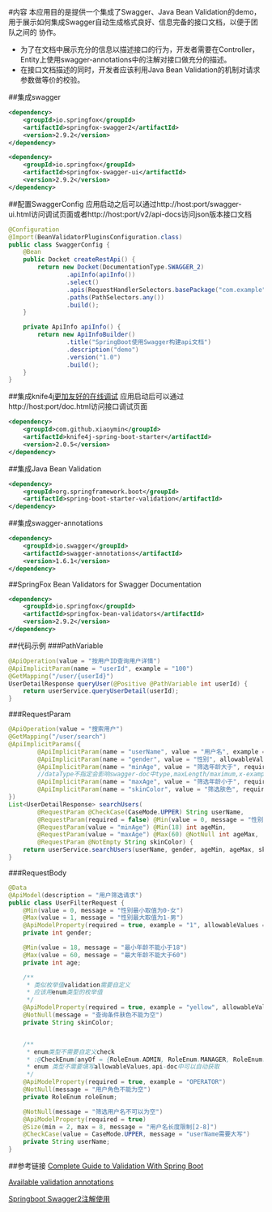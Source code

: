 #内容
本应用目的是提供一个集成了Swagger、Java Bean Validation的demo，用于展示如何集成Swagger自动生成格式良好、信息完备的接口文档，以便于团队之间的
协作。
- 为了在文档中展示充分的信息以描述接口的行为，开发者需要在Controller，Entity上使用swagger-annotations中的注解对接口做充分的描述。
- 在接口文档描述的同时，开发者应该利用Java Bean Validation的机制对请求参数做等价的校验。

##集成swagger
```xml
<dependency>
    <groupId>io.springfox</groupId>
    <artifactId>springfox-swagger2</artifactId>
    <version>2.9.2</version>
</dependency>
```
```xml
<dependency>
    <groupId>io.springfox</groupId>
    <artifactId>springfox-swagger-ui</artifactId>
    <version>2.9.2</version>
</dependency>
```
##配置SwaggerConfig
应用启动之后可以通过http://host:port/swagger-ui.html访问调试页面或者http://host:port/v2/api-docs访问json版本接口文档
```java
@Configuration
@Import(BeanValidatorPluginsConfiguration.class)
public class SwaggerConfig {
    @Bean
    public Docket createRestApi() {
        return new Docket(DocumentationType.SWAGGER_2)
                .apiInfo(apiInfo())
                .select()
                .apis(RequestHandlerSelectors.basePackage("com.example"))
                .paths(PathSelectors.any())
                .build();
    }

    private ApiInfo apiInfo() {
        return new ApiInfoBuilder()
                .title("SpringBoot使用Swagger构建api文档")
                .description("demo")
                .version("1.0")
                .build();
    }
}
```
##集成knife4j[更加友好的在线调试](https://doc.xiaominfo.com/guide/useful.html)
应用启动后可以通过http://host:port/doc.html访问接口调试页面
```xml
<dependency>
    <groupId>com.github.xiaoymin</groupId>
    <artifactId>knife4j-spring-boot-starter</artifactId>
    <version>2.0.5</version>
</dependency>
```
##集成Java Bean Validation
```xml
<dependency>
    <groupId>org.springframework.boot</groupId>
    <artifactId>spring-boot-starter-validation</artifactId>
</dependency>
```
##集成swagger-annotations
```xml
<dependency>
    <groupId>io.swagger</groupId>
    <artifactId>swagger-annotations</artifactId>
    <version>1.6.1</version>
</dependency>
```
##SpringFox Bean Validators for Swagger Documentation
```xml
<dependency>
    <groupId>io.springfox</groupId>
    <artifactId>springfox-bean-validators</artifactId>
    <version>2.9.2</version>
</dependency>
```
##代码示例
###PathVariable
```java
@ApiOperation(value = "按用户ID查询用户详情")
@ApiImplicitParam(name = "userId", example = "100")
@GetMapping("/user/{userId}")
UserDetailResponse queryUser(@Positive @PathVariable int userId) {
    return userService.queryUserDetail(userId);
}

```
###RequestParam
```java
@ApiOperation(value = "搜索用户")
@GetMapping("/user/search")
@ApiImplicitParams({
        @ApiImplicitParam(name = "userName", value = "用户名", example = "ABC"),
        @ApiImplicitParam(name = "gender", value = "性别", allowableValues = "0,1", example = "1"),
        @ApiImplicitParam(name = "minAge", value = "筛选年龄大于", required = true, example = "18", dataType = "int"),
        //dataType不指定会影响swagger-doc中type,maxLength/maximum,x-example的正确生成
        @ApiImplicitParam(name = "maxAge", value = "筛选年龄小于", required = true, example = "60"),
        @ApiImplicitParam(name = "skinColor", value = "筛选肤色", required = true, allowableValues = "yellow,white,black", example = "black")
})
List<UserDetailResponse> searchUsers(
        @RequestParam @CheckCase(CaseMode.UPPER) String userName,
        @RequestParam(required = false) @Min(value = 0, message = "性别最小取值0") @Max(value = 1, message = "性别最大取值1") int gender,
        @RequestParam(value = "minAge") @Min(18) int ageMin,
        @RequestParam(value = "maxAge") @Max(60) @NotNull int ageMax,
        @RequestParam @NotEmpty String skinColor) {
    return userService.searchUsers(userName, gender, ageMin, ageMax, skinColor);
}
```
###RequestBody
```java
@Data
@ApiModel(description = "用户筛选请求")
public class UserFilterRequest {
    @Min(value = 0, message = "性别最小取值为0-女")
    @Max(value = 1, message = "性别最大取值为1-男")
    @ApiModelProperty(required = true, example = "1", allowableValues = "0,1")
    private int gender;

    @Min(value = 18, message = "最小年龄不能小于18")
    @Max(value = 60, message = "最大年龄不能大于60")
    private int age;

    /**
     * 类似枚举值validation需要自定义
     * 应该用enum类型的枚举值
     */
    @ApiModelProperty(required = true, example = "yellow", allowableValues = "yellow,white,black")
    @NotNull(message = "查询条件肤色不能为空")
    private String skinColor;


    /**
     * enum类型不需要自定义check
     * :@CheckEnum(anyOf = {RoleEnum.ADMIN, RoleEnum.MANAGER, RoleEnum.OPERATOR})
     * enum 类型不需要填写allowableValues,api-doc中可以自动获取
     */
    @ApiModelProperty(required = true, example = "OPERATOR")
    @NotNull(message = "用户角色不能为空")
    private RoleEnum roleEnum;

    @NotNull(message = "筛选用户名不可以为空")
    @ApiModelProperty(required = true)
    @Size(min = 2, max = 8, message = "用户名长度限制[2-8]")
    @CheckCase(value = CaseMode.UPPER, message = "userName需要大写")
    private String userName;
}
```
##参考链接
[Complete Guide to Validation With Spring Boot](https://reflectoring.io/bean-validation-with-spring-boot/)

[Available validation annotations](https://docs.jboss.org/hibernate/beanvalidation/spec/2.0/api/javax/validation/constraints/package-summary.html)
 
[Springboot Swagger2注解使用](https://www.cnblogs.com/jstarseven/p/11458919.html)